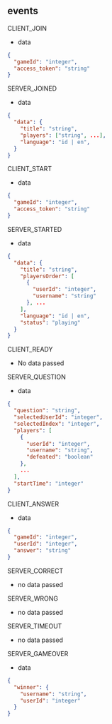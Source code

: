 ## events
CLIENT_JOIN

- data
```json
{
  "gameId": "integer",
  "access_token": "string"
}
```

SERVER_JOINED

- data
```json
{
  "data": {
    "title": "string",
    "players": ["string", ...],
    "language": "id | en",
  }
}
```

CLIENT_START
- data

```json
{
  "gameId": "integer",
  "access_token": "string"
}
```

SERVER_STARTED
- data

```json
{
  "data": {
    "title": "string",
    "playersOrder": [
      {
        "userId": "integer",
        "username": "string"
      }, ...
    ],
    "language": "id | en",
    "status": "playing"
  }
}
```

CLIENT_READY

- No data passed

SERVER_QUESTION

- data

```json
{
  "question": "string",
  "selectedUserId": "integer",
  "selectedIndex": "integer",
  "players": [
    {
      "userId": "integer",
      "username": "string",
      "defeated": "boolean"
    },
    ...
  ],
  "startTime": "integer"
}
```

CLIENT_ANSWER

- data

```json
{
  "gameId": "integer",
  "userId": "integer",
  "answer": "string"
}
```

SERVER_CORRECT

- no data passed

SERVER_WRONG

- no data passed

SERVER_TIMEOUT

- no data passed

SERVER_GAMEOVER
- data
```json
{
  "winner": {
    "username": "string",
    "userId": "integer"
  }
}
```
